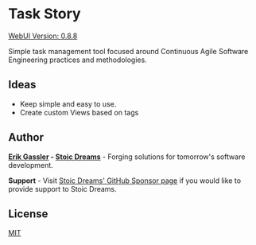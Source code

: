# Task Story

[WebUI Version: 0.8.8](https://github.com/StoicDreams/RustWebUI)

Simple task management tool focused around Continuous Agile Software Engineering practices and methodologies.

## Ideas

* Keep simple and easy to use.
* Create custom Views based on tags

## Author

**[Erik Gassler](https://www.erikgassler.com) - [Stoic Dreams](https://www.stoicdreams.com)** - Forging solutions for tomorrow's software development.

**Support** - Visit [Stoic Dreams' GitHub Sponsor page](https://github.com/sponsors/StoicDreams) if you would like to provide support to Stoic Dreams.

## License

[MIT](LICENSE)
